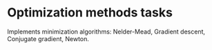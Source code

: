 # Optimization methods tasks

Implements minimization algorithms: Nelder-Mead, Gradient descent, Conjugate
gradient, Newton.
